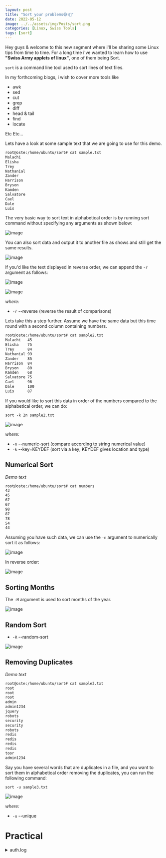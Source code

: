 ```yaml
---
layout: post
title: "Sort your problems😅✌🏼"
date: 2022-05-12
image: ../../assets/img/Posts/sort.png
categories: [Linux, Swiss Tools]
tags: [sort]
---
```


Hey guys & welcome to this new segment where i'll be sharing some Linux tips from time to time. For a long time i've wanted to learn how to use **"Swiss Army applets of linux"**, one of them being Sort.

`sort` is a command line tool used to sort lines of text files.

In my forthcoming blogs, i wish to cover more tools like

- awk
- sed
- cut
- grep
- diff
- head & tail
- find
- locate

Etc Etc...

Lets have a look at some sample text that we are going to use for this demo.

```bash
root@oste:/home/ubuntu/sort# cat sample.txt
Malachi
Elisha
Trey
Nathanial
Zander
Harrison
Bryson
Kamden
Salvatore
Cael
Dale
Luis
```

The very basic way to sort text in alphabetical order is by running sort command without specifying any arguments as shown below:

![image](https://user-images.githubusercontent.com/58165365/168141023-0bae886e-fe66-46c6-88db-fc7fcff4269b.png)

You can also sort data and output it to another file as shows and still get the same results.

![image](https://user-images.githubusercontent.com/58165365/168142073-f645a7e1-29d2-4d6a-9ac7-f37869f89afc.png)

If you'd like the text displayed in reverse order, we can append the `-r` argument as follows:

![image](https://user-images.githubusercontent.com/58165365/168160437-f8c3b936-0536-470a-8082-0ed540a3b22d.png)

![image](https://user-images.githubusercontent.com/58165365/168160329-aa57a3c4-9671-4381-9290-199ecdde7e2c.png)

_where:_

- `-r` --reverse (reverse the result of comparisons)

Lets take this a step further. Assume we have the same data but this time round with a second column containing numbers.

```bash
root@oste:/home/ubuntu/sort# cat sample2.txt
Malachi   45
Elisha    75
Trey      84
Nathanial 99
Zander    85
Harrison  84
Bryson    80
Kamden    68
Salvatore 75
Cael      96
Dale      100
Luis      87
```

If you would like to sort this data in order of the numbers compared to the alphabetical order, we can do:

`sort -k 2n sample2.txt`

![image](https://user-images.githubusercontent.com/58165365/168144461-ab82dc56-7ec9-4c00-bbf7-fac20bbf2db4.png)

_where:_

- `-n` --numeric-sort (compare according to string numerical value)
- `-k` --key=KEYDEF (sort via a key; KEYDEF gives location and type)

## Numerical Sort

_Demo text_

```bash
root@oste:/home/ubuntu/sort# cat numbers
43
45
67
67
98
87
78
54
44
```

Assuming you have such data, we can use the `-n` argument to numerically sort it as follows:

![image](https://user-images.githubusercontent.com/58165365/168161372-792987ff-4ec4-4c56-b393-6d0fc0ff71ca.png)

In reverse order:

![image](https://user-images.githubusercontent.com/58165365/168161471-f1f3934a-97be-480b-8e90-b87083e744b6.png)

## Sorting Months

The `-M` argument is used to sort months of the year.

![image](https://user-images.githubusercontent.com/58165365/168162245-bbfc8b15-1bc1-417e-a746-a1b1df862c5d.png)

## Random Sort

- `-R` --random-sort

![image](https://user-images.githubusercontent.com/58165365/168162918-2d008c67-0cc5-4203-858e-36ef248592d5.png)

## Removing Duplicates

_Demo text_

```bash
root@oste:/home/ubuntu/sort# cat sample3.txt
root
root
root
admin
admin1234
jquery
robots
security
security
robots
redis
redis
redis
redis
toor
admin1234
```

Say you have several words that are duplicates in a file, and you want to sort them in alphabetical order removing the duplicates, you can run the following command:

`sort -u sample3.txt`

![image](https://user-images.githubusercontent.com/58165365/168157212-d2e6b58f-0101-4e79-b85d-4285c1f0e78e.png)

_where:_

- `-u` --unique

# Practical

<details>
<summary>auth.log</summary>
<br>
Sample Log file. We can concatenate sort command with other tools like grep, cut, awk, sed etc. 
<br><br>
<pre>

    May  3 10:50:30 oste sudo: pam_unix(sudo:session): session closed for user root
    May  7 21:17:01 oste CRON[4073277]: pam_unix(cron:session): session opened for user root by (uid=0)
    May  6 23:17:01 oste CRON[3430346]: pam_unix(cron:session): session closed for user root
    May  7 09:17:01 oste CRON[3722418]: pam_unix(cron:session): session opened for user root by (uid=0)
    May  5 14:17:02 oste CRON[2465017]: pam_unix(cron:session): session opened for user root by (uid=0)
    May  1 16:17:01 oste CRON[695121]: pam_unix(cron:session): session closed for user root
    May  5 14:17:02 oste CRON[2465017]: pam_unix(cron:session): session closed for user root
    May  4 05:26:01 oste CRON[1505321]: pam_unix(cron:session): session closed for user root
    May  6 03:10:01 oste CRON[2841595]: pam_unix(cron:session): session opened for user root by (uid=0)
    May  6 18:17:01 oste CRON[3284292]: pam_unix(cron:session): session closed for user root
    May  2 17:17:01 oste CRON[113016]: pam_unix(cron:session): session closed for user root
    May  5 19:17:01 oste CRON[2610910]: pam_unix(cron:session): session opened for user root by (uid=0)
    May  5 06:17:01 oste CRON[2230970]: pam_unix(cron:session): session closed for user root
    May  4 16:17:01 oste CRON[1822503]: pam_unix(cron:session): session opened for user root by (uid=0)
    May  6 06:17:01 oste CRON[2934066]: pam_unix(cron:session): session opened for user root by (uid=0)
    May  7 21:17:01 oste CRON[4073277]: pam_unix(cron:session): session closed for user root
    May  7 06:17:01 oste CRON[3634791]: pam_unix(cron:session): session closed for user root
    May  5 09:17:01 oste CRON[2318577]: pam_unix(cron:session): session closed for user root
    May  1 17:17:02 oste CRON[724370]: pam_unix(cron:session): session closed for user root
    May  5 03:10:01 oste CRON[2140141]: pam_unix(cron:session): session closed for user root
    May  5 12:17:01 oste CRON[2406092]: pam_unix(cron:session): session closed for user root
    May  2 22:30:56 oste su: pam_unix(su:session): session opened for user root by ubuntu(uid=0)
    May  3 10:50:30 oste su: pam_unix(su:session): session closed for user root
    May  5 07:17:01 oste CRON[2260298]: pam_unix(cron:session): session opened for user root by (uid=0)
    May  2 00:17:01 oste CRON[928914]: pam_unix(cron:session): session opened for user root by (uid=0)
    May  2 18:05:59 oste systemd-logind[692]: New session 5 of user ubuntu.
    May  2 23:17:01 oste CRON[394537]: pam_unix(cron:session): session closed for user root
    May  5 22:17:01 oste CRON[2698609]: pam_unix(cron:session): session opened for user root by (uid=0)
    May  3 17:17:01 oste CRON[1150663]: pam_unix(cron:session): session opened for user root by (uid=0)
    May  1 18:17:01 oste CRON[753570]: pam_unix(cron:session): session closed for user root
    May  3 07:17:01 oste CRON[792193]: pam_unix(cron:session): session opened for user root by (uid=0)
    May  5 10:17:01 oste CRON[2347753]: pam_unix(cron:session): session closed for user root
    May  1 13:17:01 oste CRON[607450]: pam_unix(cron:session): session opened for user root by (uid=0)
    May  5 18:17:01 oste CRON[2581643]: pam_unix(cron:session): session opened for user root by (uid=0)
    May  5 05:26:01 oste CRON[2206242]: pam_unix(cron:session): session closed for user root
    May  5 07:17:01 oste CRON[2260298]: pam_unix(cron:session): session closed for user root
    May  3 09:17:01 oste CRON[891542]: pam_unix(cron:session): session opened for user root by (uid=0)
    May  4 22:17:01 oste CRON[1997548]: pam_unix(cron:session): session opened for user root by (uid=0)
    May  1 00:17:01 oste CRON[227288]: pam_unix(cron:session): session closed for user root
    May  5 23:17:01 oste CRON[2727917]: pam_unix(cron:session): session opened for user root by (uid=0)
    May  4 18:17:01 oste CRON[1880872]: pam_unix(cron:session): session closed for user root
    May  2 20:17:01 oste CRON[245421]: pam_unix(cron:session): session opened for user root by (uid=0)
    May  3 16:17:01 oste CRON[1121498]: pam_unix(cron:session): session opened for user root by (uid=0)
    May  6 19:17:01 oste CRON[3313501]: pam_unix(cron:session): session closed for user root
    May  4 13:17:01 oste CRON[1735061]: pam_unix(cron:session): session closed for user root
    May  1 16:17:01 oste CRON[695121]: pam_unix(cron:session): session opened for user root by (uid=0)
    May  3 03:10:01 oste CRON[587411]: pam_unix(cron:session): session opened for user root by (uid=0)
    May  5 04:17:01 oste CRON[2172738]: pam_unix(cron:session): session opened for user root by (uid=0)
    May  4 12:17:01 oste CRON[1705870]: pam_unix(cron:session): session closed for user root
    May  3 11:17:01 oste CRON[976142]: pam_unix(cron:session): session opened for user root by (uid=0)
    May  3 09:17:01 oste CRON[891542]: pam_unix(cron:session): session closed for user root
    May  2 06:25:01 oste CRON[1108114]: pam_unix(cron:session): session opened for user root by (uid=0)
    May  2 05:17:01 oste CRON[1075000]: pam_unix(cron:session): session closed for user root
    May  1 20:17:01 oste CRON[812031]: pam_unix(cron:session): session closed for user root
    May  3 10:17:01 oste CRON[941183]: pam_unix(cron:session): session opened for user root by (uid=0)
    May  5 00:17:01 oste CRON[2055996]: pam_unix(cron:session): session opened for user root by (uid=0)
    May  7 02:17:01 oste CRON[3517986]: pam_unix(cron:session): session closed for user root
    May  1 05:26:01 oste CRON[378063]: pam_unix(cron:session): session opened for user root by (uid=0)
    May  2 06:17:01 oste CRON[1104270]: pam_unix(cron:session): session closed for user root
    May  2 11:41:08 oste systemd-logind[689]: New session 56 of user ubuntu.
    May  3 12:43:49 oste sshd[136876]: pam_unix(sshd:session): session closed for user ubuntu
    May  2 05:26:01 oste CRON[1079376]: pam_unix(cron:session): session opened for user root by (uid=0)
    May  1 11:17:01 oste CRON[549130]: pam_unix(cron:session): session closed for user root
    May  5 10:17:01 oste CRON[2347753]: pam_unix(cron:session): session opened for user root by (uid=0)
    May  2 15:17:01 oste CRON[54701]: pam_unix(cron:session): session opened for user root by (uid=0)
    May  5 05:17:01 oste CRON[2201885]: pam_unix(cron:session): session closed for user root
    May  3 04:17:01 oste CRON[642709]: pam_unix(cron:session): session opened for user root by (uid=0)
    May  7 03:17:01 oste CRON[3547176]: pam_unix(cron:session): session closed for user root
    May  1 13:17:01 oste CRON[607450]: pam_unix(cron:session): session closed for user root
    May  2 19:17:01 oste CRON[195766]: pam_unix(cron:session): session closed for user root
    May  7 06:17:01 oste CRON[3634791]: pam_unix(cron:session): session opened for user root by (uid=0)
    May  2 14:17:01 oste CRON[25510]: pam_unix(cron:session): session opened for user root by (uid=0)
    May  7 00:17:01 oste CRON[3459621]: pam_unix(cron:session): session opened for user root by (uid=0)
    May  3 18:17:01 oste CRON[1179850]: pam_unix(cron:session): session opened for user root by (uid=0)
    May  6 22:17:01 oste CRON[3401161]: pam_unix(cron:session): session opened for user root by (uid=0)
    May  5 13:17:01 oste CRON[2435299]: pam_unix(cron:session): session opened for user root by (uid=0)
    May  7 05:26:01 oste CRON[3609994]: pam_unix(cron:session): session closed for user root
    May  1 03:10:01 oste CRON[311407]: pam_unix(cron:session): session opened for user root by (uid=0)
    May  4 16:17:01 oste CRON[1822503]: pam_unix(cron:session): session closed for user root
    May  1 02:17:01 oste CRON[285630]: pam_unix(cron:session): session opened for user root by (uid=0)
    May  2 18:06:00 oste sshd[136876]: pam_unix(sshd:session): session opened for user ubuntu by (uid=0)
    May  2 05:26:01 oste CRON[1079376]: pam_unix(cron:session): session closed for user root
    May  4 03:17:01 oste CRON[1442653]: pam_unix(cron:session): session closed for user root
    May  7 16:17:01 oste CRON[3927307]: pam_unix(cron:session): session closed for user root
    May  2 03:17:01 oste CRON[1016564]: pam_unix(cron:session): session opened for user root by (uid=0)
    May  6 03:17:01 oste CRON[2844985]: pam_unix(cron:session): session opened for user root by (uid=0)
    May  4 14:17:01 oste CRON[1764146]: pam_unix(cron:session): session closed for user root
    May  2 03:10:01 oste CRON[1013170]: pam_unix(cron:session): session closed for user root
    May  2 11:17:01 oste CRON[1250843]: pam_unix(cron:session): session closed for user root
    May  7 10:17:01 oste CRON[3751632]: pam_unix(cron:session): session closed for user root
    May  5 08:17:01 oste CRON[2289431]: pam_unix(cron:session): session closed for user root
    May  2 04:17:01 oste CRON[1045765]: pam_unix(cron:session): session opened for user root by (uid=0)
    May  2 01:17:01 oste CRON[958159]: pam_unix(cron:session): session closed for user root
    May  5 03:10:01 oste CRON[2140141]: pam_unix(cron:session): session opened for user root by (uid=0)
    May  5 08:17:01 oste CRON[2289431]: pam_unix(cron:session): session opened for user root by (uid=0)
    May  3 03:17:02 oste CRON[593109]: pam_unix(cron:session): session closed for user root
    May  5 06:25:03 oste CRON[2234896]: pam_unix(cron:session): session closed for user root
    May  6 05:17:01 oste CRON[2903403]: pam_unix(cron:session): session opened for user root by (uid=0)
    May  4 02:17:01 oste CRON[1413480]: pam_unix(cron:session): session closed for user root
    May  1 06:47:01 oste CRON[417642]: pam_unix(cron:session): session opened for user root by (uid=0)
    May  7 08:17:01 oste CRON[3693221]: pam_unix(cron:session): session closed for user root
    May  1 03:30:01 oste CRON[321134]: pam_unix(cron:session): session opened for user root by (uid=0)
    May  5 16:17:01 oste CRON[2523366]: pam_unix(cron:session): session opened for user root by (uid=0)
    May  5 13:17:01 oste CRON[2435299]: pam_unix(cron:session): session closed for user root
    May  6 05:26:01 oste CRON[2907795]: pam_unix(cron:session): session opened for user root by (uid=0)
    May  5 21:17:01 oste CRON[2669336]: pam_unix(cron:session): session closed for user root
    May  4 00:17:01 oste CRON[1355067]: pam_unix(cron:session): session closed for user root
    May  6 05:26:01 oste CRON[2907795]: pam_unix(cron:session): session closed for user root
    May  4 03:17:01 oste CRON[1442653]: pam_unix(cron:session): session opened for user root by (uid=0)
    May  2 11:40:14 oste systemd: pam_unix(systemd-user:session): session opened for user ubuntu by (uid=0)
    May  5 00:17:01 oste CRON[2055996]: pam_unix(cron:session): session closed for user root
    May  1 06:47:01 oste CRON[417642]: pam_unix(cron:session): session closed for user root
    May  7 00:17:01 oste CRON[3459621]: pam_unix(cron:session): session closed for user root
    May  4 10:17:01 oste CRON[1647060]: pam_unix(cron:session): session opened for user root by (uid=0)
    May  5 12:17:01 oste CRON[2406092]: pam_unix(cron:session): session opened for user root by (uid=0)
    May  7 20:17:01 oste CRON[4044082]: pam_unix(cron:session): session closed for user root
    May  6 07:17:01 oste CRON[2963261]: pam_unix(cron:session): session closed for user root
    May  4 20:17:01 oste CRON[1939126]: pam_unix(cron:session): session opened for user root by (uid=0)
    May  2 11:40:14 oste sshd[1262149]: Accepted password for ubuntu from 192.168.1.22 port 1292 ssh2
    May  4 05:17:01 oste CRON[1500950]: pam_unix(cron:session): session closed for user root
    May  7 01:17:01 oste CRON[3488813]: pam_unix(cron:session): session closed for user root
    May  5 05:26:01 oste CRON[2206242]: pam_unix(cron:session): session opened for user root by (uid=0)
    May  2 01:17:01 oste CRON[958159]: pam_unix(cron:session): session opened for user root by (uid=0)
    May  6 05:17:01 oste CRON[2903403]: pam_unix(cron:session): session closed for user root
    May  6 09:17:01 oste CRON[3021639]: pam_unix(cron:session): session closed for user root
    May  2 18:05:59 oste sshd[136865]: pam_unix(sshd:session): session opened for user ubuntu by (uid=0)
    May  7 13:17:01 oste CRON[3839153]: pam_unix(cron:session): session opened for user root by (uid=0)
    May  3 08:17:01 oste CRON[841829]: pam_unix(cron:session): session closed for user root
    May  4 07:17:01 oste CRON[1559516]: pam_unix(cron:session): session opened for user root by (uid=0)
    May  2 11:41:09 oste systemd-logind[689]: Removed session 56.
    May  3 01:17:01 oste CRON[493822]: pam_unix(cron:session): session opened for user root by (uid=0)
    May  1 06:17:01 oste CRON[402854]: pam_unix(cron:session): session opened for user root by (uid=0)
    May  2 09:17:01 oste CRON[1192421]: pam_unix(cron:session): session closed for user root
    May  6 13:17:02 oste CRON[3138359]: pam_unix(cron:session): session closed for user root
    May  6 16:17:01 oste CRON[3225975]: pam_unix(cron:session): session opened for user root by (uid=0)
    May  6 13:17:02 oste CRON[3138359]: pam_unix(cron:session): session opened for user root by (uid=0)
    May  6 07:17:01 oste CRON[2963261]: pam_unix(cron:session): session opened for user root by (uid=0)
    May  5 09:17:01 oste CRON[2318577]: pam_unix(cron:session): session opened for user root by (uid=0)
    May  1 06:52:01 oste CRON[420073]: pam_unix(cron:session): session opened for user root by (uid=0)
    May  2 03:10:01 oste CRON[1013170]: pam_unix(cron:session): session opened for user root by (uid=0)
    May  5 17:17:01 oste CRON[2552504]: pam_unix(cron:session): session opened for user root by (uid=0)
    May  7 09:17:01 oste CRON[3722418]: pam_unix(cron:session): session closed for user root
    May  1 19:17:01 oste CRON[782833]: pam_unix(cron:session): session closed for user root
    May  5 21:17:01 oste CRON[2669336]: pam_unix(cron:session): session opened for user root by (uid=0)
    May  3 15:17:01 oste CRON[1092309]: pam_unix(cron:session): session opened for user root by (uid=0)
    May  4 23:17:01 oste CRON[2026746]: pam_unix(cron:session): session closed for user root
    May  4 17:17:01 oste CRON[1851692]: pam_unix(cron:session): session closed for user root
    May  4 21:17:01 oste CRON[1968253]: pam_unix(cron:session): session closed for user root
    May  2 18:06:00 oste systemd-logind[692]: New session 7 of user ubuntu.
    May  7 03:10:01 oste CRON[3543783]: pam_unix(cron:session): session closed for user root
    May  4 15:17:01 oste CRON[1793314]: pam_unix(cron:session): session closed for user root
    May  2 11:40:15 oste sshd[1262191]: Accepted password for ubuntu from 192.168.1.22 port 1293 ssh2
    May  1 03:10:01 oste CRON[311407]: pam_unix(cron:session): session closed for user root
    May  7 23:17:01 oste CRON[4131682]: pam_unix(cron:session): session closed for user root
    May  4 04:17:01 oste CRON[1471862]: pam_unix(cron:session): session closed for user root
    May  6 14:17:01 oste CRON[3167526]: pam_unix(cron:session): session closed for user root
    May  1 21:17:01 oste CRON[841187]: pam_unix(cron:session): session opened for user root by (uid=0)
    May  5 01:17:01 oste CRON[2085180]: pam_unix(cron:session): session closed for user root
    May  1 07:17:01 oste CRON[432249]: pam_unix(cron:session): session closed for user root
    May  5 20:17:01 oste CRON[2640090]: pam_unix(cron:session): session opened for user root by (uid=0)
    May  4 18:17:01 oste CRON[1880872]: pam_unix(cron:session): session opened for user root by (uid=0)
    May  1 22:17:01 oste CRON[870498]: pam_unix(cron:session): session closed for user root
    May  7 15:17:01 oste CRON[3897570]: pam_unix(cron:session): session closed for user root
    May  2 18:06:00 oste sshd[136876]: Accepted password for ubuntu from 192.168.1.6 port 1342 ssh2
    May  7 12:17:01 oste CRON[3810029]: pam_unix(cron:session): session opened for user root by (uid=0)
    May  6 20:17:01 oste CRON[3342659]: pam_unix(cron:session): session closed for user root
    May  2 18:05:59 oste sshd[136865]: Accepted password for ubuntu from 192.168.1.6 port 1341 ssh2
    May  2 11:40:16 oste systemd-logind[689]: New session 55 of user ubuntu.
    May  1 06:25:01 oste CRON[406854]: pam_unix(cron:session): session opened for user root by (uid=0)
    May  2 17:17:01 oste CRON[113016]: pam_unix(cron:session): session opened for user root by (uid=0)
    May  6 12:17:01 oste CRON[3109160]: pam_unix(cron:session): session opened for user root by (uid=0)
    May  2 21:17:01 oste CRON[295156]: pam_unix(cron:session): session closed for user root
    May  5 19:17:01 oste CRON[2610910]: pam_unix(cron:session): session closed for user root
    May  4 06:17:01 oste CRON[1530213]: pam_unix(cron:session): session opened for user root by (uid=0)
    May  4 09:17:01 oste CRON[1617905]: pam_unix(cron:session): session closed for user root
    May  3 10:50:30 oste systemd-logind[692]: Session 5 logged out. Waiting for processes to exit.
    May  2 21:17:01 oste CRON[295156]: pam_unix(cron:session): session opened for user root by (uid=0)
    May  1 06:52:01 oste CRON[420073]: pam_unix(cron:session): session closed for user root
    May  7 22:17:01 oste CRON[4102540]: pam_unix(cron:session): session opened for user root by (uid=0)
    May  4 05:26:01 oste CRON[1505321]: pam_unix(cron:session): session opened for user root by (uid=0)
    May  3 18:17:01 oste CRON[1179850]: pam_unix(cron:session): session closed for user root
    May  6 10:17:01 oste CRON[3050853]: pam_unix(cron:session): session opened for user root by (uid=0)
    May  3 02:17:01 oste CRON[543524]: pam_unix(cron:session): session closed for user root
    May  2 12:15:46 oste sshd[975]: Server listening on 0.0.0.0 port 22.
    May  2 11:41:08 oste sshd[1263109]: pam_unix(sshd:session): session opened for user ubuntu by (uid=0)
    May  2 22:17:01 oste CRON[344846]: pam_unix(cron:session): session opened for user root by (uid=0)
    May  2 11:40:14 oste sshd[1262149]: pam_unix(sshd:session): session opened for user ubuntu by (uid=0)
    May  7 17:17:01 oste CRON[3956491]: pam_unix(cron:session): session opened for user root by (uid=0)
    May  3 06:17:01 oste CRON[742438]: pam_unix(cron:session): session opened for user root by (uid=0)
    May  7 17:17:01 oste CRON[3956491]: pam_unix(cron:session): session closed for user root
    May  2 18:17:01 oste CRON[146173]: pam_unix(cron:session): session closed for user root
    May  1 05:17:01 oste CRON[373662]: pam_unix(cron:session): session opened for user root by (uid=0)
    May  1 01:17:01 oste CRON[256431]: pam_unix(cron:session): session opened for user root by (uid=0)
    May  2 06:25:04 oste CRON[1108114]: pam_unix(cron:session): session closed for user root
    May  5 15:17:01 oste CRON[2494193]: pam_unix(cron:session): session opened for user root by (uid=0)
    May  3 13:17:01 oste CRON[1033848]: pam_unix(cron:session): session closed for user root
    May  6 02:17:01 oste CRON[2815834]: pam_unix(cron:session): session closed for user root
    May  6 23:17:01 oste CRON[3430346]: pam_unix(cron:session): session opened for user root by (uid=0)
    May  2 18:05:59 oste systemd: pam_unix(systemd-user:session): session opened for user ubuntu by (uid=0)
    May  2 11:40:15 oste sshd[1262191]: pam_unix(sshd:session): session opened for user ubuntu by (uid=0)
    May  3 21:17:01 oste CRON[1267438]: pam_unix(cron:session): session closed for user root
    May  2 16:17:01 oste CRON[83834]: pam_unix(cron:session): session closed for user root
    May  3 19:17:01 oste CRON[1209034]: pam_unix(cron:session): session closed for user root
    May  4 11:17:01 oste CRON[1676227]: pam_unix(cron:session): session closed for user root
    May  1 12:17:01 oste CRON[578277]: pam_unix(cron:session): session opened for user root by (uid=0)
    May  1 23:17:01 oste CRON[899741]: pam_unix(cron:session): session opened for user root by (uid=0)
    May  2 02:17:01 oste CRON[987337]: pam_unix(cron:session): session closed for user root
    May  3 05:17:01 oste CRON[692819]: pam_unix(cron:session): session closed for user root
    May  7 18:17:01 oste CRON[3985692]: pam_unix(cron:session): session opened for user root by (uid=0)
    May  4 21:17:01 oste CRON[1968253]: pam_unix(cron:session): session opened for user root by (uid=0)
    May  2 11:41:08 oste sshd[1263109]: Accepted password for ubuntu from 192.168.1.22 port 1298 ssh2
    May  2 20:17:01 oste CRON[245421]: pam_unix(cron:session): session closed for user root
    May  3 21:17:01 oste CRON[1267438]: pam_unix(cron:session): session opened for user root by (uid=0)
    May  6 01:17:01 oste CRON[2786768]: pam_unix(cron:session): session opened for user root by (uid=0)
    May  1 21:17:01 oste CRON[841187]: pam_unix(cron:session): session closed for user root
    May  4 08:17:01 oste CRON[1588710]: pam_unix(cron:session): session closed for user root
    May  4 06:25:01 oste CRON[1534112]: pam_unix(cron:session): session opened for user root by (uid=0)
    May  3 20:17:01 oste CRON[1238241]: pam_unix(cron:session): session opened for user root by (uid=0)
    May  2 08:17:01 oste CRON[1162793]: pam_unix(cron:session): session closed for user root
    May  2 06:17:01 oste CRON[1104270]: pam_unix(cron:session): session opened for user root by (uid=0)
    May  7 08:17:01 oste CRON[3693221]: pam_unix(cron:session): session opened for user root by (uid=0)
    May  2 19:17:01 oste CRON[195766]: pam_unix(cron:session): session opened for user root by (uid=0)
    May  5 01:17:01 oste CRON[2085180]: pam_unix(cron:session): session opened for user root by (uid=0)
    May  1 08:17:01 oste CRON[461471]: pam_unix(cron:session): session opened for user root by (uid=0)
    May  6 14:17:01 oste CRON[3167526]: pam_unix(cron:session): session opened for user root by (uid=0)
    May  5 03:17:01 oste CRON[2143583]: pam_unix(cron:session): session opened for user root by (uid=0)
    May  4 14:17:01 oste CRON[1764146]: pam_unix(cron:session): session opened for user root by (uid=0)
    May  3 05:17:01 oste CRON[692819]: pam_unix(cron:session): session opened for user root by (uid=0)
    May  7 07:17:01 oste CRON[3664018]: pam_unix(cron:session): session opened for user root by (uid=0)
    May  3 00:17:01 oste CRON[444190]: pam_unix(cron:session): session closed for user root
    May  1 07:17:01 oste CRON[432249]: pam_unix(cron:session): session opened for user root by (uid=0)
    May  2 09:17:01 oste CRON[1192421]: pam_unix(cron:session): session opened for user root by (uid=0)
    May  6 21:17:01 oste CRON[3371963]: pam_unix(cron:session): session opened for user root by (uid=0)
    May  6 11:17:01 oste CRON[3079998]: pam_unix(cron:session): session closed for user root
    May  6 20:17:01 oste CRON[3342659]: pam_unix(cron:session): session opened for user root by (uid=0)
    May  6 06:25:04 oste CRON[2937969]: pam_unix(cron:session): session closed for user root
    May  3 08:17:01 oste CRON[841829]: pam_unix(cron:session): session opened for user root by (uid=0)
    May  2 22:30:56 oste su: (to root) ubuntu on pts/0
    May  7 19:17:01 oste CRON[4014877]: pam_unix(cron:session): session opened for user root by (uid=0)
    May  1 14:17:01 oste CRON[636688]: pam_unix(cron:session): session opened for user root by (uid=0)
    May  6 18:17:01 oste CRON[3284292]: pam_unix(cron:session): session opened for user root by (uid=0)
    May  6 02:17:01 oste CRON[2815834]: pam_unix(cron:session): session opened for user root by (uid=0)
    May  6 03:17:01 oste CRON[2844985]: pam_unix(cron:session): session closed for user root
    May  3 02:17:01 oste CRON[543524]: pam_unix(cron:session): session opened for user root by (uid=0)
    May  4 03:10:01 oste CRON[1439217]: pam_unix(cron:session): session closed for user root
    May  4 04:17:01 oste CRON[1471862]: pam_unix(cron:session): session opened for user root by (uid=0)
    May  2 22:30:56 oste sudo:   ubuntu : TTY=pts/0 ; PWD=/home/ubuntu/ctf-temp ; USER=root ; COMMAND=/usr/bin/su
    May  7 05:17:01 oste CRON[3605638]: pam_unix(cron:session): session closed for user root
    May  6 01:17:01 oste CRON[2786768]: pam_unix(cron:session): session closed for user root
    May  4 03:10:01 oste CRON[1439217]: pam_unix(cron:session): session opened for user root by (uid=0)
    May  7 06:25:01 oste CRON[3638689]: pam_unix(cron:session): session opened for user root by (uid=0)
    May  5 17:17:01 oste CRON[2552504]: pam_unix(cron:session): session closed for user root
    May  1 05:26:01 oste CRON[378063]: pam_unix(cron:session): session closed for user root
    May  4 19:17:01 oste CRON[1910040]: pam_unix(cron:session): session opened for user root by (uid=0)
    May  3 16:17:01 oste CRON[1121498]: pam_unix(cron:session): session closed for user root
    May  4 06:17:01 oste CRON[1530213]: pam_unix(cron:session): session closed for user root
    May  1 03:30:01 oste CRON[321134]: pam_unix(cron:session): session closed for user root
    May  5 23:17:01 oste CRON[2727917]: pam_unix(cron:session): session closed for user root
    May  5 04:17:01 oste CRON[2172738]: pam_unix(cron:session): session closed for user root
    May  6 08:17:01 oste CRON[2992456]: pam_unix(cron:session): session closed for user root
    May  3 12:17:01 oste CRON[1004867]: pam_unix(cron:session): session closed for user root
    May  4 13:17:01 oste CRON[1735061]: pam_unix(cron:session): session opened for user root by (uid=0)
    May  1 12:17:01 oste CRON[578277]: pam_unix(cron:session): session closed for user root
    May  5 16:17:01 oste CRON[2523366]: pam_unix(cron:session): session closed for user root
    May  7 05:17:01 oste CRON[3605638]: pam_unix(cron:session): session opened for user root by (uid=0)
    May  3 12:43:49 oste systemd-logind[692]: Removed session 7.
    May  2 12:15:46 oste sshd[975]: Server listening on :: port 22.
    May  1 09:17:01 oste CRON[490708]: pam_unix(cron:session): session opened for user root by (uid=0)
    May  1 03:17:01 oste CRON[314793]: pam_unix(cron:session): session opened for user root by (uid=0)
    May  6 11:17:01 oste CRON[3079998]: pam_unix(cron:session): session opened for user root by (uid=0)
    May  7 22:17:01 oste CRON[4102540]: pam_unix(cron:session): session closed for user root
    May  4 02:17:01 oste CRON[1413480]: pam_unix(cron:session): session opened for user root by (uid=0)
    May  3 12:17:01 oste CRON[1004867]: pam_unix(cron:session): session opened for user root by (uid=0)
    May  3 05:26:01 oste CRON[700261]: pam_unix(cron:session): session opened for user root by (uid=0)
    May  6 17:17:01 oste CRON[3255153]: pam_unix(cron:session): session closed for user root
    May  7 19:17:01 oste CRON[4014877]: pam_unix(cron:session): session closed for user root
    May  3 13:17:01 oste CRON[1033848]: pam_unix(cron:session): session opened for user root by (uid=0)
    May  5 06:17:01 oste CRON[2230970]: pam_unix(cron:session): session opened for user root by (uid=0)
    May  4 00:17:01 oste CRON[1355067]: pam_unix(cron:session): session opened for user root by (uid=0)
    May  3 23:17:01 oste CRON[1325802]: pam_unix(cron:session): session closed for user root
    May  7 11:17:01 oste CRON[3780835]: pam_unix(cron:session): session opened for user root by (uid=0)
    May  2 10:17:01 oste CRON[1221632]: pam_unix(cron:session): session closed for user root
    May  4 01:17:01 oste CRON[1384263]: pam_unix(cron:session): session closed for user root
    May  6 08:17:01 oste CRON[2992456]: pam_unix(cron:session): session opened for user root by (uid=0)
    May  3 14:17:01 oste CRON[1063078]: pam_unix(cron:session): session opened for user root by (uid=0)
    May  7 07:17:01 oste CRON[3664018]: pam_unix(cron:session): session closed for user root
    May  7 15:17:01 oste CRON[3897570]: pam_unix(cron:session): session opened for user root by (uid=0)
    May  6 04:17:01 oste CRON[2874186]: pam_unix(cron:session): session opened for user root by (uid=0)
    May  3 06:17:01 oste CRON[742438]: pam_unix(cron:session): session closed for user root
    May  2 07:17:01 oste CRON[1133607]: pam_unix(cron:session): session closed for user root
    May  2 16:17:01 oste CRON[83834]: pam_unix(cron:session): session opened for user root by (uid=0)
    May  1 09:17:01 oste CRON[490708]: pam_unix(cron:session): session closed for user root
    May  7 02:17:01 oste CRON[3517986]: pam_unix(cron:session): session opened for user root by (uid=0)
    May  1 23:17:01 oste CRON[899741]: pam_unix(cron:session): session closed for user root
    May  2 10:17:01 oste CRON[1221632]: pam_unix(cron:session): session opened for user root by (uid=0)
    May  5 03:17:01 oste CRON[2143583]: pam_unix(cron:session): session closed for user root
    May  4 01:17:01 oste CRON[1384263]: pam_unix(cron:session): session opened for user root by (uid=0)
    May  2 05:17:01 oste CRON[1075000]: pam_unix(cron:session): session opened for user root by (uid=0)
    May  2 00:17:01 oste CRON[928914]: pam_unix(cron:session): session closed for user root
    May  6 19:17:01 oste CRON[3313501]: pam_unix(cron:session): session opened for user root by (uid=0)
    May  5 06:25:01 oste CRON[2234896]: pam_unix(cron:session): session opened for user root by (uid=0)
    May  1 11:17:01 oste CRON[549130]: pam_unix(cron:session): session opened for user root by (uid=0)
    May  7 03:17:01 oste CRON[3547176]: pam_unix(cron:session): session opened for user root by (uid=0)
    May  5 11:17:01 oste CRON[2376946]: pam_unix(cron:session): session closed for user root
    May  1 02:17:01 oste CRON[285630]: pam_unix(cron:session): session closed for user root
    May  7 05:26:01 oste CRON[3609994]: pam_unix(cron:session): session opened for user root by (uid=0)
    May  6 09:17:01 oste CRON[3021639]: pam_unix(cron:session): session opened for user root by (uid=0)
    May  7 10:17:01 oste CRON[3751632]: pam_unix(cron:session): session opened for user root by (uid=0)
    May  7 03:10:01 oste CRON[3543783]: pam_unix(cron:session): session opened for user root by (uid=0)
    May  7 06:25:03 oste CRON[3638689]: pam_unix(cron:session): session closed for user root
    May  3 03:10:01 oste CRON[587411]: pam_unix(cron:session): session closed for user root
    May  3 12:43:49 oste systemd-logind[692]: Session 7 logged out. Waiting for processes to exit.
    May  1 14:17:01 oste CRON[636688]: pam_unix(cron:session): session closed for user root
    May  4 05:17:01 oste CRON[1500950]: pam_unix(cron:session): session opened for user root by (uid=0)
    May  3 19:17:01 oste CRON[1209034]: pam_unix(cron:session): session opened for user root by (uid=0)
    May  3 00:17:01 oste CRON[444190]: pam_unix(cron:session): session opened for user root by (uid=0)
    May  3 20:17:01 oste CRON[1238241]: pam_unix(cron:session): session closed for user root
    May  2 11:41:09 oste systemd-logind[689]: Session 56 logged out. Waiting for processes to exit.
    May  6 03:10:01 oste CRON[2841595]: pam_unix(cron:session): session closed for user root
    May  1 05:17:01 oste CRON[373662]: pam_unix(cron:session): session closed for user root
    May  3 06:25:01 oste CRON[749089]: pam_unix(cron:session): session opened for user root by (uid=0)
    May  4 12:17:01 oste CRON[1705870]: pam_unix(cron:session): session opened for user root by (uid=0)
    May  2 08:17:01 oste CRON[1162793]: pam_unix(cron:session): session opened for user root by (uid=0)
    May  4 10:17:01 oste CRON[1647060]: pam_unix(cron:session): session closed for user root
    May  7 11:17:01 oste CRON[3780835]: pam_unix(cron:session): session closed for user root
    May  7 18:17:01 oste CRON[3985692]: pam_unix(cron:session): session closed for user root
    May  5 05:17:01 oste CRON[2201885]: pam_unix(cron:session): session opened for user root by (uid=0)
    May  5 02:17:01 oste CRON[2114379]: pam_unix(cron:session): session closed for user root
    May  5 18:17:01 oste CRON[2581643]: pam_unix(cron:session): session closed for user root
    May  3 23:17:01 oste CRON[1325802]: pam_unix(cron:session): session opened for user root by (uid=0)
    May  6 06:17:01 oste CRON[2934066]: pam_unix(cron:session): session closed for user root
    May  7 13:17:01 oste CRON[3839153]: pam_unix(cron:session): session closed for user root
    May  6 10:17:01 oste CRON[3050853]: pam_unix(cron:session): session closed for user root
    May  3 01:17:01 oste CRON[493822]: pam_unix(cron:session): session closed for user root
    May  4 22:17:01 oste CRON[1997548]: pam_unix(cron:session): session closed for user root
    May  2 03:17:01 oste CRON[1016564]: pam_unix(cron:session): session closed for user root
    May  2 23:17:01 oste CRON[394537]: pam_unix(cron:session): session opened for user root by (uid=0)
    May  1 06:17:01 oste CRON[402854]: pam_unix(cron:session): session closed for user root
    May  3 22:17:01 oste CRON[1296667]: pam_unix(cron:session): session closed for user root
    May  1 15:17:01 oste CRON[665913]: pam_unix(cron:session): session closed for user root
    May  3 03:17:02 oste CRON[593109]: pam_unix(cron:session): session opened for user root by (uid=0)
    May  3 17:17:01 oste CRON[1150663]: pam_unix(cron:session): session closed for user root
    May  6 17:17:01 oste CRON[3255153]: pam_unix(cron:session): session opened for user root by (uid=0)
    May  7 12:17:01 oste CRON[3810029]: pam_unix(cron:session): session closed for user root
    May  1 18:17:01 oste CRON[753570]: pam_unix(cron:session): session opened for user root by (uid=0)
    May  5 15:17:01 oste CRON[2494193]: pam_unix(cron:session): session closed for user root
    May  2 11:40:14 oste systemd-logind[689]: New session 53 of user ubuntu.
    May  6 15:17:01 oste CRON[3196752]: pam_unix(cron:session): session closed for user root
    May  2 11:41:09 oste sshd[1263109]: pam_unix(sshd:session): session closed for user ubuntu
    May  4 09:17:01 oste CRON[1617905]: pam_unix(cron:session): session opened for user root by (uid=0)
    May  3 14:17:01 oste CRON[1063078]: pam_unix(cron:session): session closed for user root
    May  2 04:17:01 oste CRON[1045765]: pam_unix(cron:session): session closed for user root
    May  3 11:17:01 oste CRON[976142]: pam_unix(cron:session): session closed for user root
    May  4 11:17:01 oste CRON[1676227]: pam_unix(cron:session): session opened for user root by (uid=0)
    May  7 04:17:01 oste CRON[3576410]: pam_unix(cron:session): session closed for user root
    May  6 06:25:01 oste CRON[2937969]: pam_unix(cron:session): session opened for user root by (uid=0)
    May  4 08:17:01 oste CRON[1588710]: pam_unix(cron:session): session opened for user root by (uid=0)
    May  3 22:17:01 oste CRON[1296667]: pam_unix(cron:session): session opened for user root by (uid=0)
    May  1 06:25:22 oste CRON[406854]: pam_unix(cron:session): session closed for user root
    May  6 00:17:01 oste CRON[2757107]: pam_unix(cron:session): session opened for user root by (uid=0)
    May  3 05:26:01 oste CRON[700261]: pam_unix(cron:session): session closed for user root
    May  2 11:17:01 oste CRON[1250843]: pam_unix(cron:session): session opened for user root by (uid=0)
    May  7 14:17:01 oste CRON[3868360]: pam_unix(cron:session): session closed for user root
    May  1 01:17:01 oste CRON[256431]: pam_unix(cron:session): session closed for user root
    May  2 12:17:01 oste CRON[1292919]: pam_unix(cron:session): session closed for user root
    May  6 15:17:01 oste CRON[3196752]: pam_unix(cron:session): session opened for user root by (uid=0)
    May  2 02:17:01 oste CRON[987337]: pam_unix(cron:session): session opened for user root by (uid=0)
    May  7 14:17:01 oste CRON[3868360]: pam_unix(cron:session): session opened for user root by (uid=0)
    May  3 10:50:30 oste systemd-logind[692]: Removed session 5.
    May  3 15:17:01 oste CRON[1092309]: pam_unix(cron:session): session closed for user root
    May  4 20:17:01 oste CRON[1939126]: pam_unix(cron:session): session closed for user root
    May  3 07:17:01 oste CRON[792193]: pam_unix(cron:session): session closed for user root
    May  2 15:17:01 oste CRON[54701]: pam_unix(cron:session): session closed for user root
    May  3 10:50:30 oste sshd[136865]: pam_unix(sshd:session): session closed for user ubuntu
    May  6 22:17:01 oste CRON[3401161]: pam_unix(cron:session): session closed for user root
    May  1 17:17:02 oste CRON[724370]: pam_unix(cron:session): session opened for user root by (uid=0)
    May  5 20:17:01 oste CRON[2640090]: pam_unix(cron:session): session closed for user root
    May  2 22:30:56 oste sudo: pam_unix(sudo:session): session opened for user root by ubuntu(uid=0)
    May  2 12:17:01 oste CRON[1292919]: pam_unix(cron:session): session opened for user root by (uid=0)
    May  1 22:17:01 oste CRON[870498]: pam_unix(cron:session): session opened for user root by (uid=0)
    May  1 15:17:01 oste CRON[665913]: pam_unix(cron:session): session opened for user root by (uid=0)
    May  7 16:17:01 oste CRON[3927307]: pam_unix(cron:session): session opened for user root by (uid=0)
    May  1 10:17:01 oste CRON[519917]: pam_unix(cron:session): session opened for user root by (uid=0)
    May  5 11:17:01 oste CRON[2376946]: pam_unix(cron:session): session opened for user root by (uid=0)
    May  1 04:17:01 oste CRON[344468]: pam_unix(cron:session): session closed for user root
    May  1 10:17:01 oste CRON[519917]: pam_unix(cron:session): session closed for user root
    May  2 14:17:01 oste CRON[25510]: pam_unix(cron:session): session closed for user root
    May  1 04:17:01 oste CRON[344468]: pam_unix(cron:session): session opened for user root by (uid=0)
    May  4 06:25:03 oste CRON[1534112]: pam_unix(cron:session): session closed for user root
    May  5 02:17:01 oste CRON[2114379]: pam_unix(cron:session): session opened for user root by (uid=0)
    May  2 18:17:01 oste CRON[146173]: pam_unix(cron:session): session opened for user root by (uid=0)
    May  4 17:17:01 oste CRON[1851692]: pam_unix(cron:session): session opened for user root by (uid=0)
    May  6 16:17:01 oste CRON[3225975]: pam_unix(cron:session): session closed for user root
    May  6 12:17:01 oste CRON[3109160]: pam_unix(cron:session): session closed for user root
    May  7 20:17:01 oste CRON[4044082]: pam_unix(cron:session): session opened for user root by (uid=0)
    May  4 19:17:01 oste CRON[1910040]: pam_unix(cron:session): session closed for user root
    May  6 21:17:01 oste CRON[3371963]: pam_unix(cron:session): session closed for user root
    May  1 20:17:01 oste CRON[812031]: pam_unix(cron:session): session opened for user root by (uid=0)
    May  4 15:17:01 oste CRON[1793314]: pam_unix(cron:session): session opened for user root by (uid=0)
    May  1 19:17:01 oste CRON[782833]: pam_unix(cron:session): session opened for user root by (uid=0)
    May  7 01:17:01 oste CRON[3488813]: pam_unix(cron:session): session opened for user root by (uid=0)
    May  2 12:15:45 oste systemd-logind[692]: New seat seat0.
    May  2 22:17:01 oste CRON[344846]: pam_unix(cron:session): session closed for user root
    May  1 08:17:01 oste CRON[461471]: pam_unix(cron:session): session closed for user root
    May  3 10:17:01 oste CRON[941183]: pam_unix(cron:session): session closed for user root
    May  6 00:17:01 oste CRON[2757107]: pam_unix(cron:session): session closed for user root
    May  3 04:17:01 oste CRON[642709]: pam_unix(cron:session): session closed for user root
    May  1 03:17:01 oste CRON[314793]: pam_unix(cron:session): session closed for user root
    May  6 04:17:01 oste CRON[2874186]: pam_unix(cron:session): session closed for user root
    May  7 23:17:01 oste CRON[4131682]: pam_unix(cron:session): session opened for user root by (uid=0)
    May  4 07:17:01 oste CRON[1559516]: pam_unix(cron:session): session closed for user root
    May  4 23:17:01 oste CRON[2026746]: pam_unix(cron:session): session opened for user root by (uid=0)
    May  1 00:17:01 oste CRON[227288]: pam_unix(cron:session): session opened for user root by (uid=0)
    May  7 04:17:01 oste CRON[3576410]: pam_unix(cron:session): session opened for user root by (uid=0)
    May  5 22:17:01 oste CRON[2698609]: pam_unix(cron:session): session closed for user root
    May  3 06:25:22 oste CRON[749089]: pam_unix(cron:session): session closed for user root
    May  2 07:17:01 oste CRON[1133607]: pam_unix(cron:session): session opened for user root by (uid=0)

</pre>
  
  <br>
Assuming you've been given the jumbled log file above to sort according to the date & time, we can do so as follows:
  
  `sort -k 2n auth.log`
  
Basically, here we want to sort the second column which is the date column. This automatically aligns with the time column and CRON values.

![image](https://user-images.githubusercontent.com/58165365/168168248-c062bf14-5a40-4ae2-8025-e839e1d11d4b.png)

Now lets assume we've been told to sort the log file and and show all successful login attempts and their timestamps in the correct order.

  <pre>
  root@oste:/home/ubuntu/sort# sort -k 2n auth.log | grep "Accepted password for"
May  2 11:40:14 oste sshd[1262149]: Accepted password for ubuntu from 192.168.1.22 port 1292 ssh2
May  2 11:40:15 oste sshd[1262191]: Accepted password for ubuntu from 192.168.1.22 port 1293 ssh2
May  2 11:41:08 oste sshd[1263109]: Accepted password for ubuntu from 192.168.1.22 port 1298 ssh2
May  2 18:05:59 oste sshd[136865]: Accepted password for ubuntu from 192.168.1.6 port 1341 ssh2
May  2 18:06:00 oste sshd[136876]: Accepted password for ubuntu from 192.168.1.
  </pre>

<br><br>

</details>
